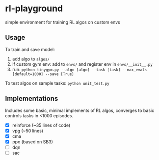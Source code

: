 # rl-playground

simple environment for training RL algos on custom envs

## Usage

To train and save model:

1. add algo to `algos/`
2. if custom gym env: add to `envs/` and register env in `envs/__init__.py`
3. run: `python tinygym.py --algo [algo] --task [task] --max_evals [default=1000] --save [True]`

To test algos on sample tasks: `python unit_test.py`

## Implementations

Includes some basic, minimal implements of RL algos, converges to basic controls tasks in <1000 episodes.

- [x] reinforce (~35 lines of code)
- [x] vpg (~50 lines)
- [x] cma
- [x] ppo (based on SB3)
- [ ] dqn
- [ ] sac
